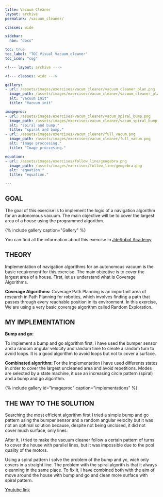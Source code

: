 ```yaml
---
title: Vacuum Cleaner
layout: archive
permalink: /vacuum_cleaner/

classes: wide

sidebar:
  nav: "docs"

toc: true
toc_label: "TOC Visual Vacuum_cleaner"
toc_icon: "cog"

<!--- layout: archive --->

<!--- classes: wide --->

gallery:
- url: /assets/images/exercises/vacum_cleaner/vacuum_cleaner_plan.png
  image_path: /assets/images/exercises/vacum_cleaner/vacuum_cleaner_plan.png
  alt: "Vacuum init"
  title: "Vacuum init"

imageproc:
- url: /assets/images/exercises/vacum_cleaner/vacum_spiral_bump.png
  image_path: /assets/images/exercises/vacum_cleaner/vacum_spiral_bump.png
  alt: "spiral and bump."
  title: "spiral and bump."
- url: /assets/images/exercises/vacum_cleaner/full_vacum.png
  image_path: /assets/images/exercises/vacum_cleaner/full_vacum.png
  alt: "Image proccesing."
  title: "Image proccesing."

equation:
- url: /assets/images/exercises/follow_line/geogebra.png
  image_path: /assets/images/exercises/follow_line/geogebra.png
  alt: "equation."
  title: "equation."

---
```

## GOAL

The goal of this exercise is to implement the logic of a navigation algorithm for an autonomous vacuum. The main objective will be to cover the largest area of ​​a house using the programmed algorithm.

{% include gallery caption="Gallery" %}

You can find all the information about this exercise in [JdeRobot Academy](http://jderobot.github.io/RoboticsAcademy/exercises/MobileRobots/vacuum_cleaner)

## THEORY

Implementation of navigation algorithms for an autonomous vacuum is the basic requirement for this exercise. The main objective is to cover the largest area of a house. First, let us understand what is Coverage Algorithms.

**Coverage Algorithms:**
Coverage Path Planning is an important area of research in Path Planning for robotics, which involves finding a path that passes through every reachable position in its environment. In this exercise, We are using a very basic coverage algorithm called Random Exploration.

## MY IMPLEMENTATION

**Bump and go:**

To implement a bump and go algorithm first, i have used the bumper sensor and a random angular velocity and random time to create a random turn to avoid loops. It is a good algorithm to avoid loops but not to cover a surface.

**Combinated algorithm:**
For the implementation i have used differents states in order to cover the largest uncleaned area and avoid repetitions. Modes are selected by a state machine, it use an increasing circle pattern (spiral) and a bump and go algorithm.

{% include gallery id="imageproc" caption="implementations" %}

## THE WAY TO THE SOLUTION

Searching the most efficient algorithm first I tried a simple bump and go pattern using the bumper sensor and a random angular velocity but it was not an optimal solution because, despite not being unclosed, it did not cover much surface, only lines.

After it, i tried  to make the vacuum cleaner follow a certain pattern of turns to cover the house with parallel lines, but it was impossible due to the pool quality of the motors.

Using a spiral pattern i solve the problem of the bump and yo, wich only covers in a straight line. The problem with the spiral algorith is that it always cleanning in the same place. To fix it, I have combined both with the aim of move around the house with bump and go and clean more surface with spiral pattern.


[Youtube link](https://www.youtube.com/watch?v=1kzCSAuBgjA)